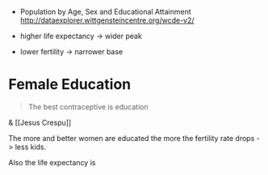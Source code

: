 
- Population by Age, Sex and Educational Attainment
	http://dataexplorer.wittgensteincentre.org/wcde-v2/

- higher life expectancy -> wider peak
- lower fertility -> narrower base

# Female Education
> The best contraceptive is education

&amp; [[Jesus Crespu]]

The more and better women are educated the more the fertility rate drops -> less kids.

Also the life expectancy is 


